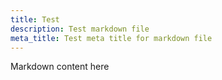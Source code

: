 ```yaml
---
title: Test
description: Test markdown file
meta_title: Test meta title for markdown file
---
```


Markdown content here
